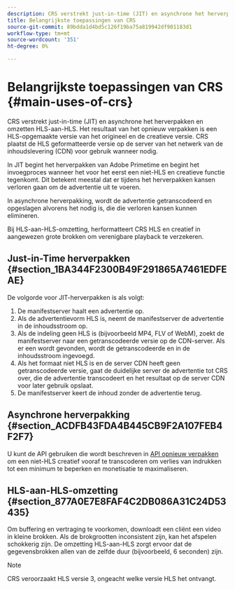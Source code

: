 ```yaml
---
description: CRS verstrekt just-in-time (JIT) en asynchrone het herverpakken en omzetten HLS-aan-HLS. Het resultaat van het opnieuw verpakken is een HLS-opgemaakte versie van het origineel en de creatieve versie. CRS plaatst de HLS geformatteerde versie op de server van het netwerk van de inhoudslevering (CDN) voor gebruik wanneer nodig.
title: Belangrijkste toepassingen van CRS
source-git-commit: 89bdda1d4bd5c126f19ba75a819942df901183d1
workflow-type: tm+mt
source-wordcount: '351'
ht-degree: 0%

---
```



# Belangrijkste toepassingen van CRS {#main-uses-of-crs}

CRS verstrekt just-in-time (JIT) en asynchrone het herverpakken en omzetten HLS-aan-HLS. Het resultaat van het opnieuw verpakken is een HLS-opgemaakte versie van het origineel en de creatieve versie. CRS plaatst de HLS geformatteerde versie op de server van het netwerk van de inhoudslevering (CDN) voor gebruik wanneer nodig.

In JIT begint het herverpakken van Adobe Primetime en begint het invoegproces wanneer het voor het eerst een niet-HLS en creatieve functie tegenkomt. Dit betekent meestal dat er tijdens het herverpakken kansen verloren gaan om de advertentie uit te voeren.

In asynchrone herverpakking, wordt de advertentie getranscodeerd en opgeslagen alvorens het nodig is, die die verloren kansen kunnen elimineren.

Bij HLS-aan-HLS-omzetting, herformatteert CRS HLS en creatief in aangewezen grote brokken om verenigbare playback te verzekeren.

## Just-in-Time herverpakken {#section_1BA344F2300B49F291865A7461EDFEAE}

De volgorde voor JIT-herverpakken is als volgt:

1. De manifestserver haalt een advertentie op.
1. Als de advertentievorm HLS is, neemt de manifestserver de advertentie in de inhoudsstroom op.
1. Als de indeling geen HLS is (bijvoorbeeld MP4, FLV of WebM), zoekt de manifestserver naar een getranscodeerde versie op de CDN-server. Als er een wordt gevonden, wordt de getranscodeerde en in de inhoudsstroom ingevoegd.
1. Als het formaat niet HLS is en de server CDN heeft geen getranscodeerde versie, gaat de duidelijke server de advertentie tot CRS over, die de advertentie transcodeert en het resultaat op de server CDN voor later gebruik opslaat.
1. De manifestserver keert de inhoud zonder de advertentie terug.

## Asynchrone herverpakking {#section_ACDFB43FDA4B445CB9F2A107FEB4F2F7}

U kunt de API gebruiken die wordt beschreven in [API opnieuw verpakken](../~old-creative-repackaging-service/api-repackage.md) om een niet-HLS creatief vooraf te transcoderen om verlies van indrukken tot een minimum te beperken en monetisatie te maximaliseren.

## HLS-aan-HLS-omzetting {#section_877A0E7E8FAF4C2DB086A31C24D53435}

Om buffering en vertraging te voorkomen, downloadt een cliënt een video in kleine brokken. Als de brokgrootten inconsistent zijn, kan het afspelen schokkerig zijn. De omzetting HLS-aan-HLS zorgt ervoor dat de gegevensbrokken allen van de zelfde duur (bijvoorbeeld, 6 seconden) zijn.

>[!NOTE]
>
>CRS veroorzaakt HLS versie 3, ongeacht welke versie HLS het ontvangt.